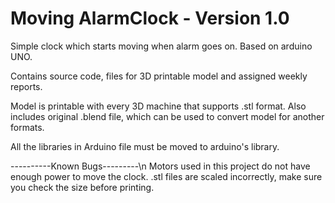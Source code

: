 
# Moving AlarmClock - Version 1.0

Simple clock which starts moving when alarm goes on. Based on arduino UNO.

Contains source code, files for 3D printable model and assigned weekly reports.

Model is printable with every 3D machine that supports .stl format. Also includes
original .blend file, which can be used to convert model for another formats.

All the libraries in Arduino file must be moved to arduino's library.



----------Known Bugs---------\n
Motors used in this project do not have enough power to move the clock.
.stl files are scaled incorrectly, make sure you check the size before printing.

